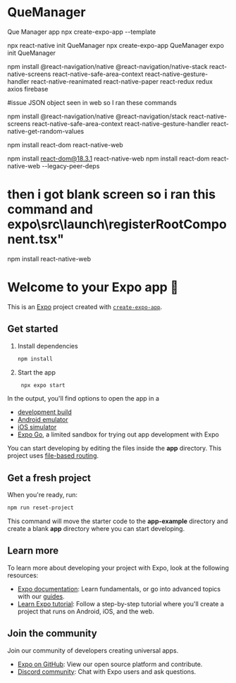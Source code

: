 # QueManager

Que Manager app
npx create-expo-app --template

npx react-native init QueManager
npx create-expo-app QueManager
expo init QueManager

npm install @react-navigation/native @react-navigation/native-stack react-native-screens react-native-safe-area-context react-native-gesture-handler react-native-reanimated react-native-paper react-redux redux axios firebase

#issue JSON object seen in web so I ran these commands

npm install @react-navigation/native @react-navigation/stack react-native-screens react-native-safe-area-context react-native-gesture-handler react-native-get-random-values

npm install react-dom react-native-web

npm install react-dom@18.3.1 react-native-web
npm install react-dom react-native-web --legacy-peer-deps

# then i got blank screen so i ran this command and expo\src\launch\registerRootComponent.tsx"

npm install react-native-web

# Welcome to your Expo app 👋

This is an [Expo](https://expo.dev) project created with [`create-expo-app`](https://www.npmjs.com/package/create-expo-app).

## Get started

1. Install dependencies

   ```bash
   npm install
   ```

2. Start the app

   ```bash
    npx expo start
   ```

In the output, you'll find options to open the app in a

- [development build](https://docs.expo.dev/develop/development-builds/introduction/)
- [Android emulator](https://docs.expo.dev/workflow/android-studio-emulator/)
- [iOS simulator](https://docs.expo.dev/workflow/ios-simulator/)
- [Expo Go](https://expo.dev/go), a limited sandbox for trying out app development with Expo

You can start developing by editing the files inside the **app** directory. This project uses [file-based routing](https://docs.expo.dev/router/introduction).

## Get a fresh project

When you're ready, run:

```bash
npm run reset-project
```

This command will move the starter code to the **app-example** directory and create a blank **app** directory where you can start developing.

## Learn more

To learn more about developing your project with Expo, look at the following resources:

- [Expo documentation](https://docs.expo.dev/): Learn fundamentals, or go into advanced topics with our [guides](https://docs.expo.dev/guides).
- [Learn Expo tutorial](https://docs.expo.dev/tutorial/introduction/): Follow a step-by-step tutorial where you'll create a project that runs on Android, iOS, and the web.

## Join the community

Join our community of developers creating universal apps.

- [Expo on GitHub](https://github.com/expo/expo): View our open source platform and contribute.
- [Discord community](https://chat.expo.dev): Chat with Expo users and ask questions.
